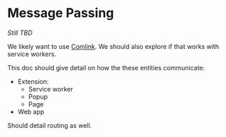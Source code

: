 # Message Passing

_Still TBD_

We likely want to use [Comlink](https://github.com/GoogleChromeLabs/comlink/tree/main).
We should also explore if that works with service workers.

This doc should give detail on how the these entities communicate:

- Extension:
  - Service worker
  - Popup
  - Page
- Web app

Should detail routing as well.
